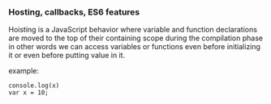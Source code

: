 ### Hosting, callbacks, ES6 features

Hoisting is a JavaScript behavior where variable and function declarations are moved to the top of their containing scope during the compilation phase in other words we can access variables or functions even before initializing it or even before putting value in it.

example:

```
console.log(x)
var x = 10;
```
